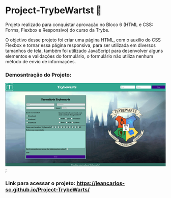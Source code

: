 # Project-TrybeWartst :beginner:
Projeto realizado para conquistar aprovação no Bloco 6 (HTML e CSS: Forms, Flexbox e Responsivo) do curso da Trybe.

O objetivo desse projeto foi criar uma página HTML, com o auxilio do CSS Flexbox e tornar essa página responsiva, para ser utilizada em diversos tamanhos de tela, também foi utilizado JavaScript para desenvolver alguns elementos e validações do formulário, o formulário não utiliza nenhum método de envio de informações.

### Demosntração do Projeto:
<img src='images/demo-trybeWarts.png' alt='demo do projeto'></img>;

### Link para acessar o projeto: https://jeancarlos-sc.github.io/Project-TrybeWarts/
